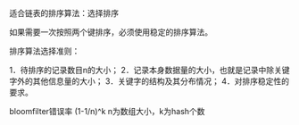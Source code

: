 适合链表的排序算法：选择排序

如果需要一次按照两个键排序，必须使用稳定的排序算法。

排序算法选择准则：

1．待排序的记录数目n的大小；
2．记录本身数据量的大小，也就是记录中除关键字外的其他信息量的大小；
3．关键字的结构及其分布情况；
4．对排序稳定性的要求。

bloomfilter错误率 (1-1/n)^k n为数组大小，k为hash个数
